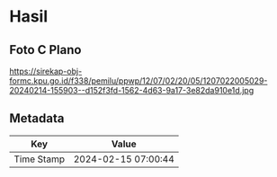 # Hasil

## Foto C Plano

https://sirekap-obj-formc.kpu.go.id/f338/pemilu/ppwp/12/07/02/20/05/1207022005029-20240214-155903--d152f3fd-1562-4d63-9a17-3e82da910e1d.jpg


## Metadata

| Key        | Value               |
| ---------- | ------------------- |
| Time Stamp | 2024-02-15 07:00:44 |



